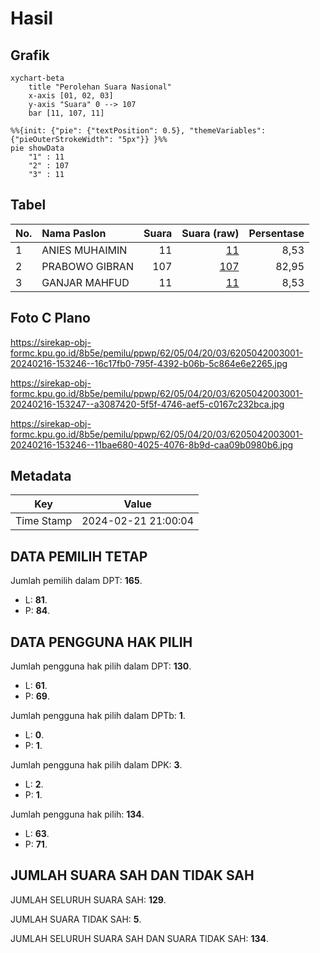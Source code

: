 # Hasil

## Grafik

```mermaid
xychart-beta
    title "Perolehan Suara Nasional"
    x-axis [01, 02, 03]
    y-axis "Suara" 0 --> 107
    bar [11, 107, 11]
```

```mermaid
%%{init: {"pie": {"textPosition": 0.5}, "themeVariables": {"pieOuterStrokeWidth": "5px"}} }%%
pie showData
    "1" : 11
    "2" : 107
    "3" : 11
```

## Tabel

| No. | Nama Paslon    | Suara | Suara (raw) | Persentase |
|:--- |:-------------- | -----:| -----------:| ----------:|
| 1   | ANIES MUHAIMIN | 11    | [11][p-1]   | 8,53       |
| 2   | PRABOWO GIBRAN | 107   | [107][p-2]  | 82,95      |
| 3   | GANJAR MAHFUD  | 11    | [11][p-3]   | 8,53       |


[p-1]: https://github.com/gigit-pemilu/pemilu-2024/blob/main/pilpres/hitung-suara/sub/62-kalimantan-tengah/sub/05-barito-utara/sub/04-teweh-timur/sub/2003-liju/sub/001-tps/sub/paslon-1.txt
[p-2]: https://github.com/gigit-pemilu/pemilu-2024/blob/main/pilpres/hitung-suara/sub/62-kalimantan-tengah/sub/05-barito-utara/sub/04-teweh-timur/sub/2003-liju/sub/001-tps/sub/paslon-2.txt
[p-3]: https://github.com/gigit-pemilu/pemilu-2024/blob/main/pilpres/hitung-suara/sub/62-kalimantan-tengah/sub/05-barito-utara/sub/04-teweh-timur/sub/2003-liju/sub/001-tps/sub/paslon-3.txt

## Foto C Plano

https://sirekap-obj-formc.kpu.go.id/8b5e/pemilu/ppwp/62/05/04/20/03/6205042003001-20240216-153246--16c17fb0-795f-4392-b06b-5c864e6e2265.jpg

https://sirekap-obj-formc.kpu.go.id/8b5e/pemilu/ppwp/62/05/04/20/03/6205042003001-20240216-153247--a3087420-5f5f-4746-aef5-c0167c232bca.jpg

https://sirekap-obj-formc.kpu.go.id/8b5e/pemilu/ppwp/62/05/04/20/03/6205042003001-20240216-153246--11bae680-4025-4076-8b9d-caa09b0980b6.jpg


## Metadata

| Key        | Value               |
| ---------- | ------------------- |
| Time Stamp | 2024-02-21 21:00:04 |


## DATA PEMILIH TETAP

Jumlah pemilih dalam DPT: **165**.
 * L: **81**.
 * P: **84**.

## DATA PENGGUNA HAK PILIH

Jumlah pengguna hak pilih dalam DPT: **130**.
 * L: **61**.
 * P: **69**.

Jumlah pengguna hak pilih dalam DPTb: **1**.
 * L: **0**.
 * P: **1**.

Jumlah pengguna hak pilih dalam DPK: **3**.
 * L: **2**.
 * P: **1**.

Jumlah pengguna hak pilih: **134**.
 * L: **63**.
 * P: **71**.

## JUMLAH SUARA SAH DAN TIDAK SAH

JUMLAH SELURUH SUARA SAH: **129**.

JUMLAH SUARA TIDAK SAH: **5**.

JUMLAH SELURUH SUARA SAH DAN SUARA TIDAK SAH: **134**.


